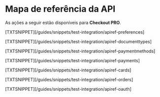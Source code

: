 # Mapa de referência da API

As ações a seguir estão disponíveis para **Checkout PRO**.

[TXTSNIPPET][/guides/snippets/test-integration/apiref-preferences]

[TXTSNIPPET][/guides/snippets/test-integration/apiref-documenttypes]

[TXTSNIPPET][/guides/snippets/test-integration/apiref-paymentmethods]

[TXTSNIPPET][/guides/snippets/test-integration/apiref-payments]

[TXTSNIPPET][/guides/snippets/test-integration/apiref-cards]

[TXTSNIPPET][/guides/snippets/test-integration/apiref-orders]

[TXTSNIPPET][/guides/snippets/test-integration/apiref-oauth]